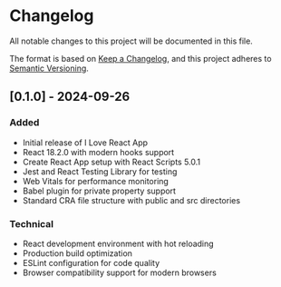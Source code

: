 # Changelog

All notable changes to this project will be documented in this file.

The format is based on [Keep a Changelog](https://keepachangelog.com/en/1.0.0/),
and this project adheres to [Semantic Versioning](https://semver.org/spec/v2.0.0.html).

## [0.1.0] - 2024-09-26

### Added
- Initial release of I Love React App
- React 18.2.0 with modern hooks support
- Create React App setup with React Scripts 5.0.1
- Jest and React Testing Library for testing
- Web Vitals for performance monitoring
- Babel plugin for private property support
- Standard CRA file structure with public and src directories

### Technical
- React development environment with hot reloading
- Production build optimization
- ESLint configuration for code quality
- Browser compatibility support for modern browsers
